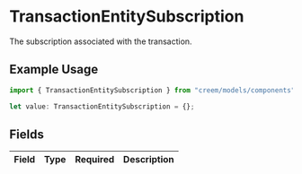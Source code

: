 # TransactionEntitySubscription

The subscription associated with the transaction.

## Example Usage

```typescript
import { TransactionEntitySubscription } from "creem/models/components";

let value: TransactionEntitySubscription = {};
```

## Fields

| Field       | Type        | Required    | Description |
| ----------- | ----------- | ----------- | ----------- |